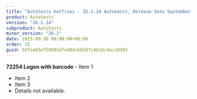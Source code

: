 ```yaml
---
title: "Autotests hotfixes - 26.1.14 Autotests, Release date September 30, 2025 - Hotfixes"
product: Autotests
version: "26.1.14"
subproduct: Autotests
minor_version: "26.1"
date: 2025-09-30 00:00:00+00:00
order: 35
guid: 55fea03ef59803d7e484cb0297c4b18c4ec10d93
---
```


**72254 Logon with barcode** - Item 1- Item 2- Item 3- Details not available.
